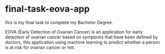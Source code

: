 # final-task-eova-app

this is my final task to complete my Bachelor Degree.

EOVA (Early Detection of Ovarian Cancer) is an application for early detection of ovarian cancer based on symptoms that have been defined by doctors, this application using machine learning to predict whether a person is at risk for ovarian cancer or not.
